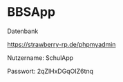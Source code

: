 # BBSApp


Datenbank


https://strawberry-rp.de/phpmyadmin


Nutzername: SchulApp


Passwort: 2qZlHxDGqOIZ6tnq
